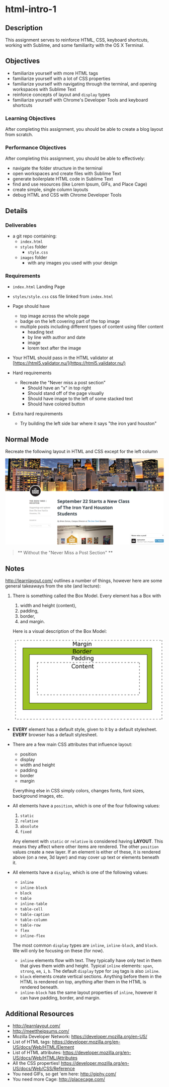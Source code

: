 # html-intro-1

## Description

This assignment serves to reinforce HTML, CSS, keyboard shortcuts, working with Sublime, and some familiarity with the OS X Terminal.

## Objectives

- familiarize yourself with more HTML tags
- familiarize yourself with a lot of CSS properties
- familiarize yourself with navigating through the terminal, and opening workspaces with Sublime Text
- reinforce concepts of layout and `display` types
- familiarize yourself with Chrome's Developer Tools and keyboard shortcuts

### Learning Objectives

After completing this assignment, you should be able to create a blog layout from scratch.

### Performance Objectives

After completing this assignment, you should be able to effectively:

- navigate the folder structure in the terminal
- open workspaces and create files with Sublime Text
- generate boilerplate HTML code in Sublime Text
- find and use resources (like Lorem Ipsum, GIFs, and Place Cage)
- create simple, single column layouts
- debug HTML and CSS with Chrome Developer Tools

## Details

### Deliverables

- a git repo containing:
    - `index.html`
    - `styles` folder
        - `style.css`
    - `images` folder
        - with any images you used with your design

### Requirements

* `index.html` Landing Page
* `styles/style.css` css file linked from `index.html`
* Page should have
  + top image across the whole page
  + badge on the left covering part of the top image
  + multiple posts including different types of content using filler content
      * heading text
      * by line with author and date
      * image
      * lorem text after the image
* Your HTML should pass in the HTML validator at [https://html5.validator.nu/](https://html5.validator.nu/)

* Hard requirements
    - Recreate the "Never miss a post section"
        + Should have an "x" in top right
        + Should stand off of the page visually
        + Should have image to the left of some stacked text
        + Should have colored button

* Extra hard requirements
    - Try building the left side bar where it says "the iron yard houston"

## Normal Mode

Recreate the following layout in HTML and CSS except for the left column

![](./blog.png)

> ** Without the "Never Miss a Post Section" **

## Notes

http://learnlayout.com/ outlines a number of things, however here are some general takeaways from the site (and lecture):

1. There is something called the Box Model. Every element has a Box with

    1. width and height (content),
    2. padding,
    3. border,
    4. and margin.

    Here is a visual description of the Box Model:

    ![](./boxmodel.png)

- **EVERY** element has a default style, given to it by a default stylesheet. **EVERY** browser has a default stylesheet.
- There are a few main CSS attributes that influence layout:

    - position
    - display
    - width and height
    - padding
    - border
    - margin

    Everything else in CSS simply colors, changes fonts, font sizes, background images, etc.

- All elements have a `position`, which is one of the four following values:

    1. `static`
    2. `relative`
    3. `absolute`
    4. `fixed`

    Any element with `static` or `relative` is considered having **LAYOUT**. This means they affect where other items are rendered. The other `position` values create a new layer. If an element is either of these, it is rendered above (on a new, 3d layer) and may cover up text or elements beneath it.

- All elements have a `display`, which is one of the following values:

    - `inline`
    - `inline-block`
    - `block`
    - `table`
    - `inline-table`
    - `table-cell`
    - `table-caption`
    - `table-column`
    - `table-row`
    - `flex`
    - `inline-flex`

    The most common `display` types are `inline`, `inline-block`, and `block`. We will only be focusing on these (for now).

    - `inline` elements flow with text. They typically have only text in them that gives them width and height. Typical `inline` elements: `span`, `strong`, `em`, `i`, `b`. The default `display` type for `img` tags is also `inline`.
    - `block` elements create vertical sections. Anything before them in the HTML is rendered on top, anything after them in the HTML is rendered beneath.
    - `inline-block` has the same layout properties of `inline`, however it can have padding, border, and margin.

## Additional Resources

- http://learnlayout.com/
- http://meettheipsums.com/
- Mozilla Developer Network: https://developer.mozilla.org/en-US/
- List of HTML tags: https://developer.mozilla.org/en-US/docs/Web/HTML/Element
- List of HTML attributes: https://developer.mozilla.org/en-US/docs/Web/HTML/Attributes
- All the CSS properties! https://developer.mozilla.org/en-US/docs/Web/CSS/Reference
- You need GIFs, so get 'em here: http://giphy.com/
- You need more Cage: http://placecage.com/
